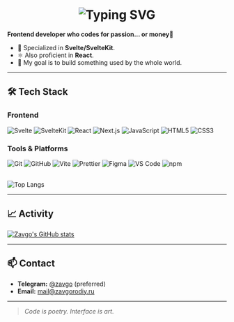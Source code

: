 <h1 align="center">
  <img src="https://readme-typing-svg.herokuapp.com?font=Fira+Code&size=30&duration=4000&pause=1000&color=00FF00&center=true&vCenter=true&width=435&lines=𝐇𝐞𝐥𝐥𝐨,+𝐈'𝐦+𝗭𝗮𝘃𝗴𝗼!" alt="Typing SVG" />
</h1>

**Frontend developer who codes for passion... or money🤑**

*   🚀 Specialized in **Svelte/SvelteKit**.
*   ⚛️ Also proficient in **React**.
*   🎯 My goal is to build something used by the whole world.

---

## 🛠 Tech Stack

### Frontend
<div align="left">
  <img src="https://img.shields.io/badge/Svelte-FF3E00?style=for-the-badge&logo=svelte&logoColor=white" alt="Svelte" />
  <img src="https://img.shields.io/badge/SvelteKit-FF3E00?style=for-the-badge&logo=svelte&logoColor=white" alt="SvelteKit" />
  <img src="https://img.shields.io/badge/React-20232A?style=for-the-badge&logo=react&logoColor=61DAFB" alt="React" />
  <img src="https://img.shields.io/badge/Next.js-000000?style=for-the-badge&logo=next.js&logoColor=white" alt="Next.js" />
  <img src="https://img.shields.io/badge/JavaScript-F7DF1E?style=for-the-badge&logo=javascript&logoColor=black" alt="JavaScript" />
  <img src="https://img.shields.io/badge/HTML5-E34F26?style=for-the-badge&logo=html5&logoColor=white" alt="HTML5" />
  <img src="https://img.shields.io/badge/CSS3-1572B6?style=for-the-badge&logo=css3&logoColor=white" alt="CSS3" />
</div>

### Tools & Platforms
<div align="left">
  <img src="https://img.shields.io/badge/Git-F05032?style=for-the-badge&logo=git&logoColor=white" alt="Git" />
  <img src="https://img.shields.io/badge/GitHub-181717?style=for-the-badge&logo=github&logoColor=white" alt="GitHub" />
  <img src="https://img.shields.io/badge/Vite-646CFF?style=for-the-badge&logo=vite&logoColor=white" alt="Vite" />
  <img src="https://img.shields.io/badge/Prettier-F7B93E?style=for-the-badge&logo=prettier&logoColor=black" alt="Prettier" />
  <img src="https://img.shields.io/badge/Figma-F24E1E?style=for-the-badge&logo=figma&logoColor=white" alt="Figma" />
  <img src="https://img.shields.io/badge/VSCode-007ACC?style=for-the-badge&logo=visual-studio-code&logoColor=white" alt="VS Code" />
  <img src="https://img.shields.io/badge/npm-CB3837?style=for-the-badge&logo=npm&logoColor=white" alt="npm" />
</div>

<br>

![Top Langs](https://github-readme-stats.vercel.app/api/top-langs/?username=Zavgoyt&langs_count=8&layout=compact&theme=radical)

---

## 📈 Activity

[![Zavgo's GitHub stats](https://github-readme-stats.vercel.app/api?username=Zavgoyt&show_icons=true&theme=radical)](https://github.com/Zavgoyt)

---

## 📫 Contact

*   **Telegram:** [@zavgo](https://t.me/zavgoyt) (preferred)
*   **Email:** [mail@zavgorodiy.ru](mailto:mail@zavgorodiy.ru)

---

> *Code is poetry. Interface is art.*
